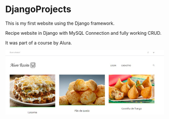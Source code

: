 # DjangoProjects

This is my first website using the Django framework.

Recipe website in Django with MySQL Connection and fully working CRUD.

It was part of a course by Alura.

![Image](https://github.com/vmpires/vmpires/blob/main/Django_Alura_Receitas.jpg)
